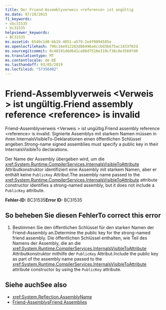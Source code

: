 ```yaml
---
title: Der Friend-Assemblyverweis <reference> ist ungültig
ms.date: 07/20/2015
f1_keywords:
- vbc31535
- bc31535
helpviewer_keywords:
- BC31535
ms.assetid: 6540c1d0-bb19-4051-a579-2e4f9094585e
ms.openlocfilehash: 796c16e912283d86496a4ccbd3b675ac1433f02d
ms.sourcegitcommit: 0c48191d6d641ce88d7510e319cf38c0e35697d0
ms.translationtype: MT
ms.contentlocale: de-DE
ms.lasthandoff: 03/05/2019
ms.locfileid: "57356402"
---
```

# <a name="friend-assembly-reference-reference-is-invalid"></a><span data-ttu-id="1306e-102">Friend-Assemblyverweis \<Verweis > ist ungültig.</span><span class="sxs-lookup"><span data-stu-id="1306e-102">Friend assembly reference \<reference> is invalid</span></span>
<span data-ttu-id="1306e-103">Friend-Assemblyverweis \<Verweis > ist ungültig.</span><span class="sxs-lookup"><span data-stu-id="1306e-103">Friend assembly reference \<reference> is invalid.</span></span> <span data-ttu-id="1306e-104">Signierte Assemblys mit starkem Namen müssen in ihren InternalsVisibleTo-Deklarationen einen öffentlichen Schlüssel angeben.</span><span class="sxs-lookup"><span data-stu-id="1306e-104">Strong-name signed assemblies must specify a public key in their InternalsVisibleTo declarations.</span></span>  
  
 <span data-ttu-id="1306e-105">Der Name der Assembly übergeben wird, um die <xref:System.Runtime.CompilerServices.InternalsVisibleToAttribute> Attributkonstruktor identifiziert eine Assembly mit starkem Namen, aber er enthält keine `PublicKey` Attribut.</span><span class="sxs-lookup"><span data-stu-id="1306e-105">The assembly name passed to the <xref:System.Runtime.CompilerServices.InternalsVisibleToAttribute> attribute constructor identifies a strong-named assembly, but it does not include a `PublicKey` attribute.</span></span>  
  
 <span data-ttu-id="1306e-106">**Fehler-ID:** BC31535</span><span class="sxs-lookup"><span data-stu-id="1306e-106">**Error ID:** BC31535</span></span>  
  
## <a name="to-correct-this-error"></a><span data-ttu-id="1306e-107">So beheben Sie diesen Fehler</span><span class="sxs-lookup"><span data-stu-id="1306e-107">To correct this error</span></span>  
  
1.  <span data-ttu-id="1306e-108">Bestimmen Sie den öffentlichen Schlüssel für den starken Namen der Friend-Assembly an.</span><span class="sxs-lookup"><span data-stu-id="1306e-108">Determine the public key for the strong-named friend assembly.</span></span> <span data-ttu-id="1306e-109">Die öffentlichen Schlüssel enthalten, wie Teil des Namens der Assembly, die an die <xref:System.Runtime.CompilerServices.InternalsVisibleToAttribute> Attributkonstruktor mithilfe der `PublicKey` Attribut.</span><span class="sxs-lookup"><span data-stu-id="1306e-109">Include the public key as part of the assembly name passed to the <xref:System.Runtime.CompilerServices.InternalsVisibleToAttribute> attribute constructor by using the `PublicKey` attribute.</span></span>  
  
## <a name="see-also"></a><span data-ttu-id="1306e-110">Siehe auch</span><span class="sxs-lookup"><span data-stu-id="1306e-110">See also</span></span>
- <xref:System.Reflection.AssemblyName>
- [<span data-ttu-id="1306e-111">Friend-Assemblys</span><span class="sxs-lookup"><span data-stu-id="1306e-111">Friend Assemblies</span></span>](../../../standard/assembly/friend-assemblies.md)


